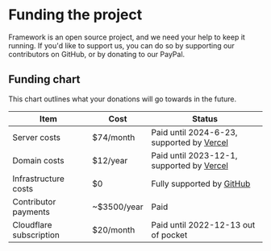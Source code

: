 # Funding the project

Framework is an open source project, and we need your help to keep it running. If you'd like to support us, you can do so by supporting our contributors on GitHub, or by donating to our PayPal.

## Funding chart

This chart outlines what your donations will go towards in the future.

| Item                    | Cost        | Status                                                          |
| ----------------------- | ----------- | --------------------------------------------------------------- |
| Server costs            | $74/month   | Paid until 2024-6-23, supported by [Vercel](https://vercel.com) |
| Domain costs            | $12/year    | Paid until 2023-12-1, supported by [Vercel](https://vercel.com) |
| Infrastructure costs    | $0          | Fully supported by [GitHub](https://github.com)                 |
| Contributor payments    | ~$3500/year | Paid                                                            |
| Cloudflare subscription | $20/month   | Paid until 2022-12-13 out of pocket                             |